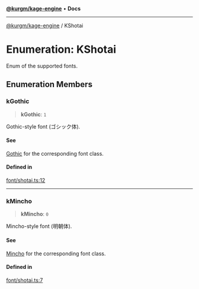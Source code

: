 [**@kurgm/kage-engine**](../README.md) • **Docs**

***

[@kurgm/kage-engine](../README.md) / KShotai

# Enumeration: KShotai

Enum of the supported fonts.

## Enumeration Members

### kGothic

> **kGothic**: `1`

Gothic-style font (ゴシック体).

#### See

[Gothic](../classes/Gothic.md) for the corresponding font class.

#### Defined in

[font/shotai.ts:12](https://github.com/kurgm/kage-engine/blob/master/src/font/shotai.ts#L12)

***

### kMincho

> **kMincho**: `0`

Mincho-style font (明朝体).

#### See

[Mincho](../classes/Mincho.md) for the corresponding font class.

#### Defined in

[font/shotai.ts:7](https://github.com/kurgm/kage-engine/blob/master/src/font/shotai.ts#L7)
